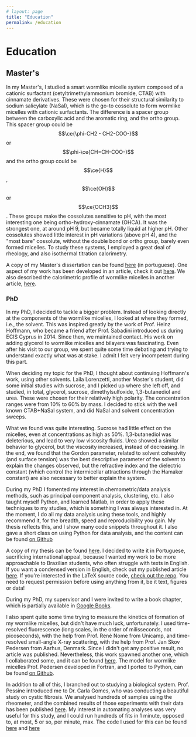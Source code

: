 ```yaml
---
# layout: page
title: "Education"
permalink: /education
---
```

# Education


## Master's

In my Master's, I studied a smart wormlike micelle system composed of a cationic
surfactant (cetyltrimethylammonium bromide, CTAB) with cinnamate derivatives.
These were chosen for their structural similarity to sodium salicylate (NaSal),
which is the go-to cossolute to form wormlike micelles with cationic
surfactants. The difference is a spacer group between the carboxylic acid and
the aromatic ring, and the ortho group. This spacer group could be
$$\ce{\phi-CH2 - CH2-COO-}$$ or $$\phi-\ce{CH=CH-COO-}$$ and the ortho group
could be $$\ce{H}$$, $$\ce{OH}$$ or $$\ce{OCH3}$$. These groups make the
cossolutes sensitive to pH, with the most interesting one being
ortho-hydroxy-cinnamate (OHCA). It was the strongest one, at around pH 9, but
became totally liquid at higher pH. Other cossolutes showed little interest in
pH variations (above pH 4), and the "most bare" cossolute, without the double
bond or ortho group, barely even formed micelles. To study these systems, I
employed a great deal of rheology, and also isothermal titration calorimetry.

A copy of my Master's dissertation can be found
[here](assets/Clinckspoor_KJ_mestrado.pdf) (in portuguese). One aspect of my
work has been developed in an article, check it out
[here](https://link.springer.com/article/10.1007/s00396-015-3672-y). We also
described the calorimetric profile of wormlike micelles in another article,
[here](https://www.sciencedirect.com/science/article/abs/pii/S0021961415003924).

### PhD

In my PhD, I decided to tackle a bigger problem. Instead of looking directly at
the components of the wormlike micelles, I looked at where they formed, i.e.,
the solvent. This was inspired greatly by the work of Prof. Heinz Hoffmann, who
became a friend after Prof. Sabadini introduced us during ECIS Cyprus in 2014.
Since then, we maintained contact. His work on adding glycerol to wormlike
micelles and bilayers was fascinating. Even after his visit to our group, we
spent quite some time debating and trying to understand exactly what was at
stake. I admit I felt very incompetent during this part.

When deciding my topic for the PhD, I thought about continuing Hoffmann's work,
using other solvents. Laila Lorenzetti, another Master's student, did some
initial studies with sucrose, and I picked up where she left off, and studied,
in total, glycerol, sucrose, dimethylsulfoxide, 1,3-butanediol and urea. These
were chosen for their relatively high polarity. The concentration ranges were
from 10% to 60% by mass. I decided to stick with the well known CTAB+NaSal
system, and did NaSal and solvent concentration sweeps.

What we found was quite interesting. Sucrose had little effect on the micelles,
even at concentrations as high as 50%. 1,3-butanediol was deleterious, and lead
to very low viscosity fluids. Urea showed a similar behavior to glycerol, but
the viscosity increased, instead of decreasing. In the end, we found that the
Gordon parameter, related to solvent cohesivity (and surface tension) was the
best descriptive parameter of the solvent to explain the changes observed, but
the refractive index and the dielectric constant (which control the
intermicellar attractions through the Hamaker constant) are also necessary to
better explain the system.

During my PhD I fomented my interest in chemometric/data analysis methods, such
as principal component analysis, clustering, etc. I also taught myself Python,
and learned Matlab, in order to apply these techniques to my studies, which is
something I was always interested in. At the moment, I do all my data analysis
using these tools, and highly recommend it, for the breadth, speed and
reproducibility you gain. My thesis reflects this, and I show many code snippets
throughout it. I also gave a short class on using Python for data analysis, and
the content can be found [on Github](https://github.com/KarlClinckspoor/CursoPython)

A copy of my thesis can be found [here](assets/Clinckspoor_KJ_doutorado.pdf). I
decided to write it in Portuguese, sacrificing international appeal, because I
wanted my work to be more approachable to Brazilian students, who often struggle
with texts in English. If you want a condensed version in English, check out my
published article
[here](https://www.sciencedirect.com/science/article/abs/pii/S0021979718300304).
If you're interested in the LaTeX source code, [check out the
repo](https://github.com/KarlClinckspoor/Tese). You need to request permission
before using anything from it, be it text, figures or data!

During my PhD, my supervisor and I were invited to write a book chapter, which
is partially available in [Google
Books](https://books.google.com.br/books?hl=en&lr=&id=L3UoDwAAQBAJ&oi=fnd&pg=PA298&dq=info:3qTJ9kG7eMUJ:scholar.google.com&ots=jns5DBE0Iu&sig=yBuIrxAcifUaIyfkctyJRutnh1A&redir_esc=y#v=onepage&q&f=false).

I also spent quite some time trying to measure the kinetics of formation of my
wormlike micelles, but didn't have much luck, unfortunately. I used
time-resolved fluorescence (long scales, in the order of milisseconds, not
picoseconds), with the help from Prof. René Nome from Unicamp, and time-resolved
small-angle X-ray scattering, with the help from Prof. Jan Skov Pedersen from
Aarhus, Denmark. Since I didn't get any positive result, no article was
published. Nevertheless, this work spawned another one, which I collaborated
some, and it can be found
[here](https://www.sciencedirect.com/science/article/abs/pii/S0021979719305636).
The model for wormlike micelles Prof. Pedersen developed in Fortran, and I
ported to Python, can be found [on
Github](https://github.com/KarlClinckspoor/SAXS_treatment).

In addition to all of this, I branched out to studying a biological system.
Prof. Pessine introduced me to Dr. Carla Gomes, who was conducting a beautiful
study on cystic fibrosis. We analysed hundreds of samples using the rheometer,
and the combined results of those experiments with their data has been published
[here](https://link.springer.com/article/10.1007/s40261-019-00861-x). My
interest in automating analyses was very useful for this study, and I could run
hundreds of fits in 1 minute, opposed to, at most, 5 or so, per minute, max. The
code I used for this can be found
[here](https://github.com/KarlClinckspoor/Rheology) and
[here](https://github.com/KarlClinckspoor/Tratamento_Muco)
